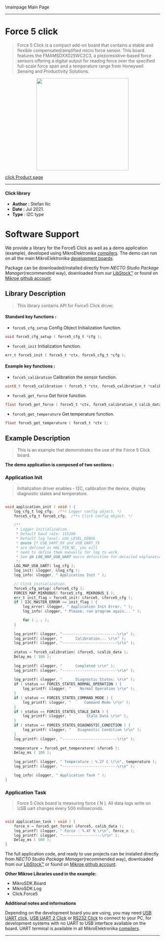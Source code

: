 \mainpage Main Page

---
# Force 5 click

> Force 5 Click is a compact add-on board that contains a stable and flexible compensated/amplified micro force sensor. This board features the FMAMSDXX025WC2C3, a piezoresistive-based force sensors offering a digital output for reading force over the specified full-scale force span and a temperature range from Honeywell Sensing and Productivity Solutions.

<p align="center">
  <img src="https://download.mikroe.com/images/click_for_ide/force5_click.png" height=300px>
</p>

[click Product page](https://www.mikroe.com/force-5-click)

---


#### Click library

- **Author**        : Stefan Ilic
- **Date**          : Jul 2021.
- **Type**          : I2C type


# Software Support

We provide a library for the Force5 Click
as well as a demo application (example), developed using MikroElektronika
[compilers](https://www.mikroe.com/necto-studio).
The demo can run on all the main MikroElektronika [development boards](https://www.mikroe.com/development-boards).

Package can be downloaded/installed directly from *NECTO Studio Package Manager*(recommended way), downloaded from our [LibStock&trade;](https://libstock.mikroe.com) or found on [Mikroe github account](https://github.com/MikroElektronika/mikrosdk_click_v2/tree/master/clicks).

## Library Description

> This library contains API for Force5 Click driver.

#### Standard key functions :

- `force5_cfg_setup` Config Object Initialization function.
```c
void force5_cfg_setup ( force5_cfg_t *cfg );
```

- `force5_init` Initialization function.
```c
err_t force5_init ( force5_t *ctx, force5_cfg_t *cfg );
```

#### Example key functions :

- `force5_calibration` Calibration the sensor function.
```c
uint8_t force5_calibration ( force5_t *ctx, force5_calibration_t *calib_data );
```

- `force5_get_force` Get force function.
```c
float force5_get_force ( force5_t *ctx, force5_calibration_t calib_data );
```

- `force5_get_temperature` Get temperature function.
```c
float force5_get_temperature ( force5_t *ctx );
```

## Example Description

> This is an example that demonstrates the use of the Force 5 Click board.

**The demo application is composed of two sections :**

### Application Init

> Initialization driver enables - I2C, calibration the device, display diagnostic states and temperature.

```c

void application_init ( void ) {
    log_cfg_t log_cfg;  /**< Logger config object. */
    force5_cfg_t force5_cfg;  /**< Click config object. */

    /** 
     * Logger initialization.
     * Default baud rate: 115200
     * Default log level: LOG_LEVEL_DEBUG
     * @note If USB_UART_RX and USB_UART_TX 
     * are defined as HAL_PIN_NC, you will 
     * need to define them manually for log to work. 
     * See @b LOG_MAP_USB_UART macro definition for detailed explanation.
     */
    LOG_MAP_USB_UART( log_cfg );
    log_init( &logger, &log_cfg );
    log_info( &logger, " Application Init " );

    // Click initialization.
    force5_cfg_setup( &force5_cfg );
    FORCE5_MAP_MIKROBUS( force5_cfg, MIKROBUS_1 );
    err_t init_flag = force5_init( &force5, &force5_cfg );
    if ( I2C_MASTER_ERROR == init_flag ) {
        log_error( &logger, " Application Init Error. " );
        log_info( &logger, " Please, run program again... " );

        for ( ; ; );
    }
    
    log_printf( &logger, "-------------------------\r\n" );
    log_printf( &logger, "      Calibration... \r\n" );
    log_printf( &logger, "-------------------------\r\n" );
    
    status = force5_calibration( &force5, &calib_data );
    Delay_ms ( 100 );
    
    log_printf( &logger, "      Completed \r\n" );
    log_printf( &logger, "-------------------------\r\n" );
    
    log_printf( &logger, "      Diagnostic States: \r\n" );
    if ( status == FORCE5_STATES_NORMAL_OPERATION ) {
        log_printf( &logger, "    Normal Operation \r\n" );
    }
    if ( status == FORCE5_STATES_COMMAND_MODE ) {
        log_printf( &logger, "      Command Mode \r\n" );
    }
    if ( status == FORCE5_STATES_STALE_DATA ) {
        log_printf( &logger, "       Stale Data \r\n" );
    }
    if ( status == FORCE5_STATES_DIAGNOSTIC_CONDITION ) {
        log_printf( &logger, "   Diagnostic Condition \r\n" );
    }
    log_printf( &logger, "-------------------------\r\n" );
    
    temperature = force5_get_temperature( &force5 );
    Delay_ms ( 100 );
    
    log_printf( &logger, " Temperature : %.2f C \r\n", temperature );
    log_printf( &logger, "-------------------------\r\n" );

    log_info( &logger, " Application Task " );
}

```

### Application Task

> Force 5 Click board is measuring force ( N ). All data logs write on USB uart changes every 500 milliseconds.

```c

void application_task ( void ) {
    force_n = force5_get_force( &force5, calib_data );
    log_printf( &logger, " Force : %.4f N \r\n", force_n );
    log_printf( &logger, "------------------\r\n" );
    Delay_ms ( 500 );
}

```


The full application code, and ready to use projects can be installed directly from *NECTO Studio Package Manager*(recommended way), downloaded from our [LibStock&trade;](https://libstock.mikroe.com) or found on [Mikroe github account](https://github.com/MikroElektronika/mikrosdk_click_v2/tree/master/clicks).

**Other Mikroe Libraries used in the example:**

- MikroSDK.Board
- MikroSDK.Log
- Click.Force5

**Additional notes and informations**

Depending on the development board you are using, you may need
[USB UART click](https://www.mikroe.com/usb-uart-click),
[USB UART 2 Click](https://www.mikroe.com/usb-uart-2-click) or
[RS232 Click](https://www.mikroe.com/rs232-click) to connect to your PC, for
development systems with no UART to USB interface available on the board. UART
terminal is available in all MikroElektronika
[compilers](https://shop.mikroe.com/compilers).

---
